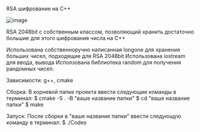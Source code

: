 RSA шифрование на C++

![image](https://github.com/user-attachments/assets/9b9cfd47-6c87-41ba-bed4-ec2f4c1f5c15)

RSA 2048bit с собственным классом, позволяющий хранить достаточно большие для этого шифрования числа на С++

Использована собственноручно написанная longone для хранения больших чисел, подходящие для RSA 2048bit
Использована iostream для ввода, вывода
Исползована библиотека random для получения рандомных чисел.

Зависимости:
g++, cmake

Сборка:
В корневой папке проекта ввести следующие команды в терминал:
$ cmake -S . -B "ваше название папки"
$ cd "ваше название папки"
$ make

Запуск:
После сборки в "ваше название папки" ввести следующую команду в терминал:
$ ./Codes


